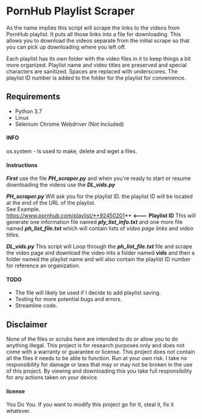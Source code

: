 # PornHub Playlist Scraper
As the name implies this script will scrape the links to the videos from PornHub playlist.
It puts all those links into a file for downloading. This allows you to download the videos
separate from the initial scrape so that you can pick up downloading where you left off.

Each playlist has its own folder with the video files in it to keep things a bit more
organized. Playlist name and video titles are preserved and special characters are sanitized.
Spaces are replaced with underscores. The playlist ID number is added to the folder for the
playlist for convenience.

## Requirements
* Python 3.7
* Linux
* Selenium Chrome Webdriver  (Not Included)

#### INFO
os.system - Is used to make, delete and wget a files.
#### Instructions
**_First_** use the file _**PH_scraper.py**_ and when you're ready to start or resume
downloading the videos use the **_DL_vids.py_**

_**PH_scraper.py**_
Will ask you for the playlist ID.
the playlist ID will be located at the end of the URL of the playlist.  
See Example.  
https://www.pornhub.com/playlist/**92450201** **<---** **Playlist ID**
This will generate one information file named **_ply_list_info.txt_** and one more file
named **_ph_list_file.txt_** which will contain lists of _video page links_ and _video titles_.

**_DL_vids.py_**
This script will Loop through the **_ph_list_file.txt_** file and scrape the video page and
download the video into a folder named **vids** and then a folder named the playlist name and
will also contain the playlist ID number for reference an organization.

#### TODO
* The file will likely be used if I decide to add playlist saving.
* Testing for more potential bugs and errors.
* Streamline code.









## Disclaimer
None of the files or scrubs here are intended to do or allow you
to do anything illegal. This project is for research purposes only
and does not come with a warranty or guarantee or license. This
project does not contain all the files it needs to be able to
function. Run at your own risk. I take no responsibility for damage
or laws that may or may not be broken in the use of this project.
By viewing and downloading this you take full responsibility for
any actions taken on your device.


#### license
You Do You. If you want to modify this project go for it, steal it, fix it whatever.
